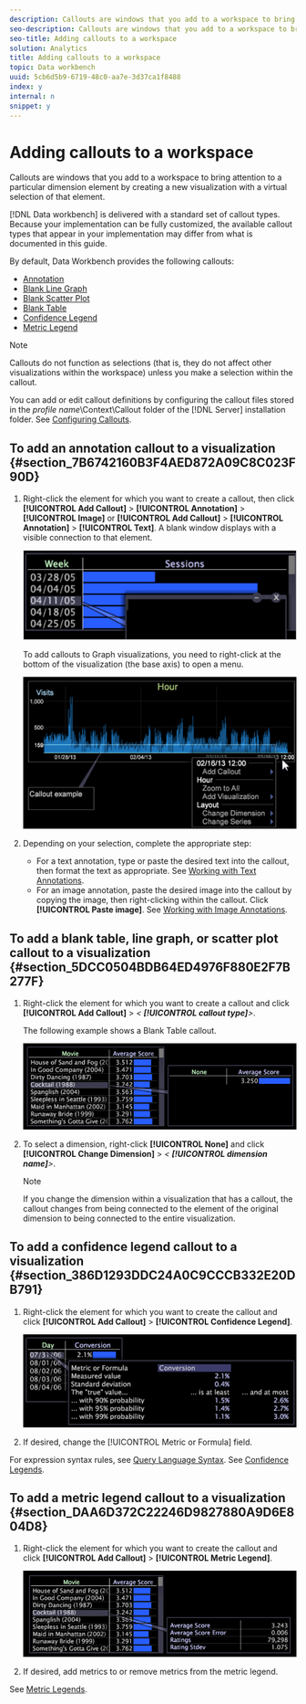 ```yaml
---
description: Callouts are windows that you add to a workspace to bring attention to a particular dimension element by creating a new visualization with a virtual selection of that element.
seo-description: Callouts are windows that you add to a workspace to bring attention to a particular dimension element by creating a new visualization with a virtual selection of that element.
seo-title: Adding callouts to a workspace
solution: Analytics
title: Adding callouts to a workspace
topic: Data workbench
uuid: 5cb6d5b9-6719-48c0-aa7e-3d37ca1f8488
index: y
internal: n
snippet: y
---
```


# Adding callouts to a workspace

Callouts are windows that you add to a workspace to bring attention to a particular dimension element by creating a new visualization with a virtual selection of that element.

 [!DNL Data workbench] is delivered with a standard set of callout types. Because your implementation can be fully customized, the available callout types that appear in your implementation may differ from what is documented in this guide.

By default, Data Workbench provides the following callouts:

* [Annotation](../c_vis/c_call_wkspc.md#section_7B6742160B3F4AED872A09C8C023F90D) 
* [Blank Line Graph](../c_vis/c_call_wkspc.md#section_5DCC0504BDB64ED4976F880E2F7B277F) 
* [Blank Scatter Plot](../c_vis/c_call_wkspc.md#section_5DCC0504BDB64ED4976F880E2F7B277F) 
* [Blank Table](../c_vis/c_call_wkspc.md#section_5DCC0504BDB64ED4976F880E2F7B277F) 
* [Confidence Legend](../c_vis/c_call_wkspc.md#section_386D1293DDC24A0C9CCCB332E20DB791) 
* [Metric Legend](../c_vis/c_call_wkspc.md#section_DAA6D372C22246D9827880A9D6E804D8)

>[!NOTE]
>
>Callouts do not function as selections (that is, they do not affect other visualizations within the workspace) unless you make a selection within the callout.

You can add or edit callout definitions by configuring the callout files stored in the *profile name*\Context\Callout folder of the [!DNL Server] installation folder. See [Configuring Callouts](../c_intf_anlys_ftrs/c_config_callouts.md#concept_F6E91E172F5E4C009245C9C549BEB76A).

## To add an annotation callout to a visualization {#section_7B6742160B3F4AED872A09C8C023F90D}

1. Right-click the element for which you want to create a callout, then click **[!UICONTROL Add Callout]** > **[!UICONTROL Annotation]** > **[!UICONTROL Image]** or **[!UICONTROL Add Callout]** > **[!UICONTROL Annotation]** > **[!UICONTROL Text]**. A blank window displays with a visible connection to that element.

   ![](assets/client-call.png)

   To add callouts to Graph visualizations, you need to right-click at the bottom of the visualization (the base axis) to open a menu.

   ![](assets/visualization_callout_linegraph.png)

1. Depending on your selection, complete the appropriate step:

    * For a text annotation, type or paste the desired text into the callout, then format the text as appropriate. See [Working with Text Annotations](../c_analysis_vis/c_annots/c_text_annots.md#concept_55B4AA3E0C58470B8E3C9D452E12A777). 
    * For an image annotation, paste the desired image into the callout by copying the image, then right-clicking within the callout. Click **[!UICONTROL Paste image]**. See [Working with Image Annotations](../c_analysis_vis/c_annots/c_image_annots.md#concept_02081ED7D91C4FDCB8FC863F2A51C962).

## To add a blank table, line graph, or scatter plot callout to a visualization {#section_5DCC0504BDB64ED4976F880E2F7B277F}

1. Right-click the element for which you want to create a callout and click **[!UICONTROL Add Callout]** > *< **[!UICONTROL callout type]**>*.

   The following example shows a Blank Table callout.

   ![](assets/vis_callout_blank_bar_graph.png)

1. To select a dimension, right-click **[!UICONTROL None]** and click **[!UICONTROL Change Dimension]** > *< **[!UICONTROL dimension name]**>*.

   >[!NOTE]
   >
   >If you change the dimension within a visualization that has a callout, the callout changes from being connected to the element of the original dimension to being connected to the entire visualization.

## To add a confidence legend callout to a visualization {#section_386D1293DDC24A0C9CCCB332E20DB791}

1. Right-click the element for which you want to create the callout and click **[!UICONTROL Add Callout]** > **[!UICONTROL Confidence Legend]**.

   ![](assets/vis_callout_confidenceLegend.png)

1. If desired, change the [!UICONTROL Metric or Formula] field.

For expression syntax rules, see [Query Language Syntax](../c_qry_lang_syntx/c_qry_lang_syntx.md#concept_15D1D3F5164A47D49468C5ACB7299D9F). See [Confidence Legends](../c_analysis_vis/c_legends/c_conf_leg.md#concept_73DB81C2C218427786C04068AA778EFD).

## To add a metric legend callout to a visualization {#section_DAA6D372C22246D9827880A9D6E804D8}

1. Right-click the element for which you want to create the callout and click **[!UICONTROL Add Callout]** > **[!UICONTROL Metric Legend]**.

   ![](assets/vis_callout_metricLegend.png)

1. If desired, add metrics to or remove metrics from the metric legend.

See [Metric Legends](../c_analysis_vis/c_legends/c_metric_leg.md#concept_E7195BC8F7844AE295BDA3A88B028D5B). 
